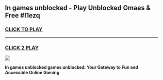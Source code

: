 
## ln games unblocked - Play Unblocked Gmaes & Free #l1ezq
<h3>
<a href="https://premium.freeplayer.one?title=ln_games_unblocked&ref=03M">CLICK TO PLAY</a></h3>
<hr>

<h3>
<a href="https://premium.freeplayer.one?title=ln_games_unblocked&ref=03M">CLICK 2 PLAY</a>
  
</h3>

<a href="https://premium.freeplayer.one?title=ln_games_unblocked&ref=03M"><img src="https://clearcache.store/games.png"></a>


**ln games unblocked games unblocked: Your Gateway to Fun and Accessible Online Gaming**
